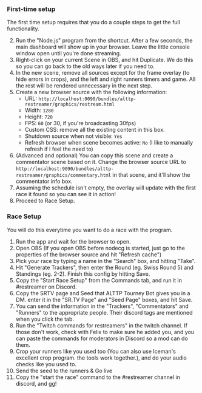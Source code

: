 <h3>First-time setup</h3>

The first time setup requires that you do a couple steps to get the full functionality.

2. Run the "Node.js" program from the shortcut. After a few seconds, the main dashboard will show up in your browser. Leave the little 
console window open until you're done streaming.
3. Right-click on your current Scene in OBS, and hit Duplicate. We do this so you can go back to the old ways later if you need to.
4. In the new scene, remove all sources except for the frame overlay (to hide errors in crops), and the left and right runners 
timers and game. All the rest will be rendered unnecessary in the next step.
5. Create a new browser source with the following information:
   * URL: `http://localhost:9090/bundles/alttp-restreamer/graphics/restream.html`
   * Width: `1280`
   * Height: `720`
   * FPS: `60` (or 30, if you're broadcasting 30fps)
   * Custom CSS: remove all the existing content in this box.
   * Shutdown source when not visible: `Yes`
   * Refresh browser when scene becomes active: `No` (I like to manually refresh if I feel the need to)
 6. (Advanced and optional) You can copy this scene and create a commentator scene based on it. Change the browser source URL to `http://localhost:9090/bundles/alttp-restreamer/graphics/commentary.html` in that scene, and it'll show the commentator info box.
 7. Assuming the schedule isn't empty, the overlay will update with the first race it found so you can see it in action!
 8. Proceed to Race Setup.

 <h3>Race Setup</h3>
 
 You will do this everytime you want to do a race with the program.
 
 1. Run the app and wait for the browser to open.
 2. Open OBS (If you open OBS before nodecg is started, just go to the properties of the browser source and hit "Refresh cache")
 3. Pick your race by typing a name in the "Search" box, and hitting "Take".
 4. Hit "Generate Trackers", then enter the Round (eg. Swiss Round 5) and Standings (eg. 2-2). Finish this config by hitting Save.
 5. Copy the "Start Race Setup" from the Commands tab, and run it in #restreamer on Discord.
 6. Copy the SRTV page and Seed that ALTTP Tourney Bot gives you in a DM. enter it in the "SR.TV Page" and "Seed Page" boxes, and hit Save.
 7. You can send the information in the "Trackers", "Commentators" and "Runners" to the appropriate people. Their discord tags are 
 mentioned when you click the tab.
 8. Run the "Twitch commands for restreamers" in the twitch channel. If those don't work, check with Felix to make sure he added you,
 and you can paste the commands for moderators in Discord so a mod can do them.
 9. Crop your runners like you used too (You can also use Iceman's excellent crop program. the tools work together.), and do your audio
 checks like you used to.
 10. Send the seed to the runners & Go live
 11. Copy the "start the race" command to the #restreamer channel in discord, and gg!
